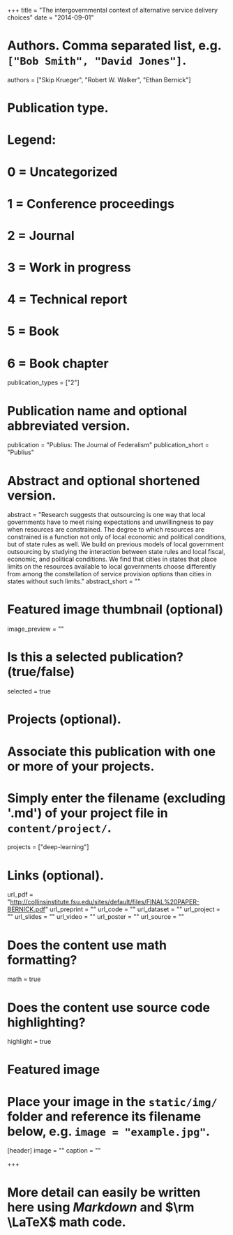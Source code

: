 +++
title = "The intergovernmental context of alternative service delivery choices"
date = "2014-09-01"

# Authors. Comma separated list, e.g. `["Bob Smith", "David Jones"]`.
authors = ["Skip Krueger", "Robert W. Walker", "Ethan Bernick"]

# Publication type.
# Legend:
# 0 = Uncategorized
# 1 = Conference proceedings
# 2 = Journal
# 3 = Work in progress
# 4 = Technical report
# 5 = Book
# 6 = Book chapter
publication_types = ["2"]

# Publication name and optional abbreviated version.
publication = "Publius: The Journal of Federalism"
publication_short = "Publius"

# Abstract and optional shortened version.
abstract = "Research suggests that outsourcing is one way that local governments have to
meet rising expectations and unwillingness to pay when resources are constrained. The
degree to which resources are constrained is a function not only of local economic and
political conditions, but of state rules as well. We build on previous models of local
government outsourcing by studying the interaction between state rules and local fiscal,
economic, and political conditions. We find that cities in states that place limits on the
resources available to local governments choose differently from among the constellation of
service provision options than cities in states without such limits."
abstract_short = ""

# Featured image thumbnail (optional)
image_preview = ""

# Is this a selected publication? (true/false)
selected = true

# Projects (optional).
#   Associate this publication with one or more of your projects.
#   Simply enter the filename (excluding '.md') of your project file in `content/project/`.
projects = ["deep-learning"]

# Links (optional).
url_pdf = "http://collinsinstitute.fsu.edu/sites/default/files/FINAL%20PAPER-BERNICK.pdf"
url_preprint = ""
url_code = ""
url_dataset = ""
url_project = ""
url_slides = ""
url_video = ""
url_poster = ""
url_source = ""

# Does the content use math formatting?
math = true

# Does the content use source code highlighting?
highlight = true

# Featured image
# Place your image in the `static/img/` folder and reference its filename below, e.g. `image = "example.jpg"`.
[header]
image = ""
caption = ""

+++

# More detail can easily be written here using *Markdown* and $\rm \LaTeX$ math code.
